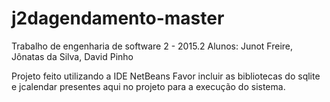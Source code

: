 # j2dagendamento-master
Trabalho de engenharia de software 2 - 2015.2
Alunos: Junot Freire, Jônatas da Silva, David Pinho

Projeto feito utilizando a IDE NetBeans
Favor incluir as bibliotecas do sqlite e jcalendar presentes aqui no projeto para a execução do sistema.
